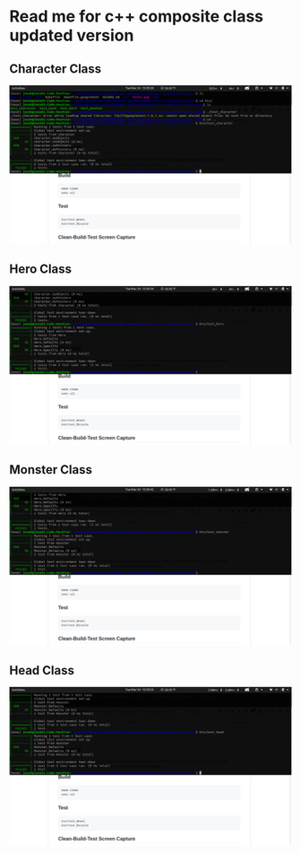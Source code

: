 # Read me for c++ composite class updated version

## Character Class
![Character Test](CharacterTest.png)
## Hero Class
![Hero Test](HeroTest.png)
## Monster Class
![Monster Test](MonsterTest.png)
## Head Class
![Head Test](HeadTest.png)
